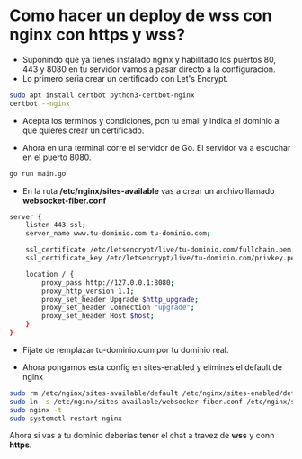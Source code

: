 # Como hacer un deploy de wss con nginx con https y wss?

-   Suponindo que ya tienes instalado nginx y habilitado los puertos 80, 443 y 8080 en tu
    servidor vamos a pasar directo a la configuracion.
-   Lo primero seria crear un certificado con Let's Encrypt.

```bash
sudo apt install certbot python3-certbot-nginx
certbot --nginx
```

-   Acepta los terminos y condiciones, pon tu email y indica el dominio al que quieres crear un certificado.

-   Ahora en una terminal corre el servidor de Go. El servidor va a escuchar en el puerto 8080.

```bash
go run main.go
```

-   En la ruta **/etc/nginx/sites-available** vas a crear un archivo llamado **websocket-fiber.conf**

```bash
server {
    listen 443 ssl;
    server_name www.tu-dominio.com tu-dominio.com;

    ssl_certificate /etc/letsencrypt/live/tu-dominio.com/fullchain.pem; # managed by Certbot
    ssl_certificate_key /etc/letsencrypt/live/tu-dominio.com/privkey.pem; # managed by Certbot

    location / {
        proxy_pass http://127.0.0.1:8080;
        proxy_http_version 1.1;
        proxy_set_header Upgrade $http_upgrade;
        proxy_set_header Connection "upgrade";
        proxy_set_header Host $host;
    }
}
```

-   Fijate de remplazar tu-dominio.com por tu dominio real.

-   Ahora pongamos esta config en sites-enabled y elimines el default de nginx

```bash
sudo rm /etc/nginx/sites-available/default /etc/nginx/sites-enabled/default
sudo ln -s /etc/nginx/sites-available/websocker-fiber.conf /etc/nginx/sites-enabled/
sudo nginx -t
sudo systemctl restart nginx
```

Ahora si vas a tu dominio deberias tener el chat a travez de **wss** y conn **https**.
